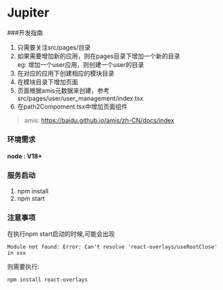 # Jupiter

###开发指南
1. 只需要关注src/pages/目录
2. 如果需要增加新的应用，则在pages目录下增加一个新的目录  
eg: 增加一个user应用，则创建一个user的目录
3. 在对应的应用下创建相应的模块目录
4. 在模块目录下增加页面
5. 页面根据amis元数据来创建，参考src/pages/user/user_management/index.tsx
6. 在path2Compoment.tsx中增加页面组件

> amis: https://baidu.github.io/amis/zh-CN/docs/index

### 环境需求
#### node : V18+


### 服务启动
1. npm install 
2. npm start


### 注意事项
在执行npm start启动的时候,可能会出现
```azure
Module not found: Error: Can't resolve 'react-overlays/useRootClose' in xxx
```
则需要执行:
```azure
npm install react-overlays
```

